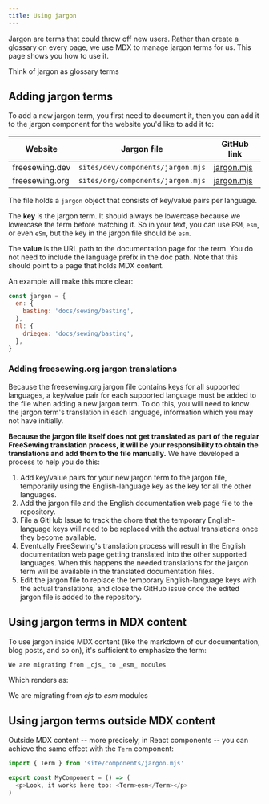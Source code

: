 ```yaml
---
title: Using jargon
---
```


Jargon are terms that could throw off new users.
Rather than create a glossary on every page, we use MDX to manage
jargon terms for us. This page shows you how to use it.

<Tip compact>Think of jargon as glossary terms</Tip>

## Adding jargon terms

To add a new jargon term, you first need to document it, then you can add it to
the jargon component for the website you'd like to add it to:

| Website | Jargon file | GitHub link |
| ------- | ----------- | ----------- |
| freesewing.dev | `sites/dev/components/jargon.mjs` | [jargon.mjs](https://github.com/freesewing/freesewing/blob/develop/sites/dev/comonents/jargon.mjs) |
| freesewing.org | `sites/org/components/jargon.mjs` | [jargon.mjs](https://github.com/freesewing/freesewing/blob/develop/sites/org/components/jargon.mjs) |

The file holds a `jargon` object that consists of key/value pairs per language.

The **key** is the jargon term. It should always be lowercase because we lowercase the term before matching it.
So in your text, you can use `ESM`, `esm`, or even `eSm`, but the key in the jargon file should be `esm`.

The **value** is the URL path to the documentation page for the term.
You do not need to include the language prefix in the doc path.
Note that this should point to a page that holds MDX content.

An example will make this more clear:

```js
const jargon = {
  en: {
    basting: 'docs/sewing/basting',
  },
  nl: {
    driegen: 'docs/sewing/basting',
  },
}
```

### Adding freesewing.org jargon translations

Because the freesewing.org jargon file contains keys for all supported
languages, a key/value pair for each supported language must be added
to the file when adding a new jargon term.
To do this, you will need to know the jargon term's translation in
each language, information which you may not have initially.

**Because the jargon file itself does not get translated as part of the
regular FreeSewing translation process, it will be your responsibility
to obtain the translations and add them to the file manually.**
We have developed a process to help you do this:

1. Add key/value pairs for your new jargon term to the jargon file,
temporarily using the English-language key as the key for all the
other languages.
2. Add the jargon file and the English documentation web page file
to the repository.
3. File a GitHub Issue to track the chore that the temporary
English-language keys will need to be replaced with the actual
translations once they become available.
4. Eventually FreeSewing's translation process will result in the
English documentation web page getting translated into the other
supported languages.
When this happens the needed translations for the jargon term will
be available in the translated documentation files.
5. Edit the jargon file to replace the temporary English-language
keys with the actual translations, and close the GitHub issue once
the edited jargon file is added to the repository.

## Using jargon terms in MDX content

To use jargon inside MDX content (like the markdown of our documentation, blog
posts, and so on), it's sufficient to emphasize the term:

```md
We are migrating from _cjs_ to _esm_ modules
```

Which renders as:

We are migrating from _cjs_ to _esm_ modules

## Using jargon terms outside MDX content

Outside MDX content -- more precisely, in React components -- you can achieve the same effect with the `Term` component:

```mjs
import { Term } from 'site/components/jargon.mjs'

export const MyComponent = () => (
  <p>Look, it works here too: <Term>esm</Term></p>
)
```

